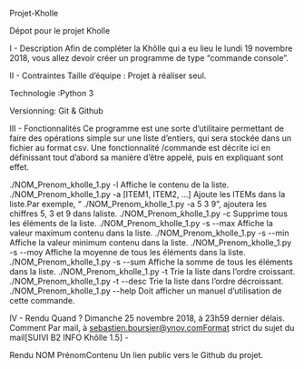 Projet-Kholle

Dépot pour le projet Kholle

I - Description
Afin de compléter la Khôlle qui a eu lieu le lundi 19 novembre 2018, vous allez devoir créer un programme de type “commande console”.

II - Contraintes
Taille d’équipe : Projet à réaliser seul.

Technologie :Python 3

Versionning: Git & Github

III - Fonctionnalités
Ce programme est une sorte d’utilitaire permettant de faire des opérations simple
 sur une liste d’entiers, qui sera stockée dans un fichier au format csv.
Une fonctionnalité /commande est décrite ici en définissant tout d’abord sa manière d’être appelé, puis en expliquant sont effet.

./NOM_Prenom_kholle_1.py -l  Affiche le contenu de la liste.
./NOM_Prenom_kholle_1.py -a [ITEM1, ITEM2, ...] Ajoute les ITEMs dans la liste.Par exemple, “
./NOM_Prenom_kholle_1.py -a 5 3 9”,  ajoutera les chiffres 5, 3 et 9 dans laliste.
./NOM_Prenom_kholle_1.py -c Supprime tous les éléments de la liste.
./NOM_Prenom_kholle_1.py -s --max Affiche la valeur maximum contenu dans la liste.
./NOM_Prenom_kholle_1.py -s --min Affiche la valeur minimum contenu dans la liste.
./NOM_Prenom_kholle_1.py -s --moy Affiche la moyenne de tous les éléments dans la liste.
./NOM_Prenom_kholle_1.py -s --sum Affiche la somme de tous les éléments dans la liste.
./NOM_Prenom_kholle_1.py -t Trie la liste dans l’ordre croissant.
./NOM_Prenom_kholle_1.py -t --desc Trie la liste dans l’ordre décroissant.
./NOM_Prenom_kholle_1.py --help Doit afficher un manuel d’utilisation de cette commande.

IV - Rendu
Quand ?
Dimanche 25 novembre 2018, à 23h59 dernier délais.
Comment
Par mail, à ​sebastien.boursier@ynov.comFormat strict du sujet du mail[SUIVI B2 INFO Khôlle 1.5] -

Rendu ​NOM PrénomContenu
Un lien public vers le Github du projet.